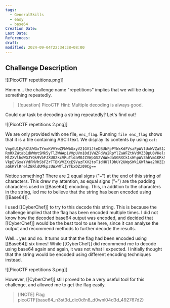 ```yaml
---
tags:
  - GeneralSkills
  - easy
  - base64
Creation Date: 
Last Date: 
References: 
draft: 
modified: 2024-09-04T22:34:38+08:00
---
```

## Challenge Description
![[PicoCTF repetitions.png]]

Hmmm... the challenge name "repetitions" implies that we will be doing something repeatedly. 

>[!question] PicoCTF Hint: Multiple decoding is always good.

Could our task be decoding a string repeatedly? Let's find out!

![[PicoCTF repetitions 2.png]]

We are only provided with one file, `enc_flag`. Running `file enc_flag` shows that it is a file containing ASCII text. We display its contents by using `cat`: 

```
VmpGU1EyRXlUWGxTYmxKVVYwZFNWbGxyV21GV1JteDBUbFpPYWxKdFVsaFpWVlUxWVZaS1ZWWnVh
RmRXZWtab1dWWmtSMk5yTlZWWApiVVpUVm10d1VWZFdVa2RpYlZaWFZtNVdVZ3BpU0VKeldWUkNk
MlZXVlhoWGJYQk9VbFJXU0ZkcVRuTldaM0JZVWpGS2VWWkdaSGRXCk1sWnpWV3hhVm1KRk5XOVVW
VkpEVGxaYVdFMVhSbFZrTTBKVVZXcE9VazFXV2toT1dHUllDbUY2UWpSWk1GWlhWa2RHZEdWRlZs
aGkKYlRrelZERldUMkpzUWxWTlJYTkxDZz09Cg==
```

Notice something? There are 2 equal signs ("`=`") at the end of this string of characters. This drew my attention, as equal signs ("`=`") are the padding characters used in [[Base64]] encoding. This, in addition to the characters in the string, led me to believe that the string has been encoded using [[Base64]].

I used [[CyberChef]] to try to this decode this string. This is because the challenge implied that the flag has been encoded multiple times. I did not know how the decoded base64 output was encoded, and decided that [[CyberChef]] would be the best tool to use here, since it can analyse the output and recommend methods to further decode the results.

Well... yes and no. It turns out that the flag had been encoded using [[Base64]] six times! While [[CyberChef]] did recommend me to decode using base64 again and again, it was not what I expected. I initially thought that the string would be encoded using different encoding techniques instead. 

![[PicoCTF repetitions 3.png]]

However, [[CyberChef]] still proved to be a very useful tool for this challenge, and allowed me to get the flag easily.

> [!NOTE] Flag
> picoCTF{base64_n3st3d_dic0d!n8_d0wnl04d3d_492767d2}
